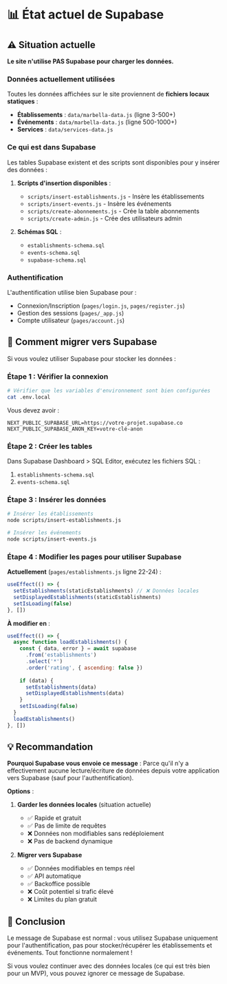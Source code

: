 # 📊 État actuel de Supabase

## ⚠️ Situation actuelle

**Le site n'utilise PAS Supabase pour charger les données.**

### Données actuellement utilisées

Toutes les données affichées sur le site proviennent de **fichiers locaux statiques** :

- **Établissements** : `data/marbella-data.js` (ligne 3-500+)
- **Événements** : `data/marbella-data.js` (ligne 500-1000+)
- **Services** : `data/services-data.js`

### Ce qui est dans Supabase

Les tables Supabase existent et des scripts sont disponibles pour y insérer des données :

1. **Scripts d'insertion disponibles** :
   - `scripts/insert-establishments.js` - Insère les établissements
   - `scripts/insert-events.js` - Insère les événements
   - `scripts/create-abonnements.js` - Crée la table abonnements
   - `scripts/create-admin.js` - Crée des utilisateurs admin

2. **Schémas SQL** :
   - `establishments-schema.sql`
   - `events-schema.sql`
   - `supabase-schema.sql`

### Authentification

L'authentification utilise bien Supabase pour :
- Connexion/Inscription (`pages/login.js`, `pages/register.js`)
- Gestion des sessions (`pages/_app.js`)
- Compte utilisateur (`pages/account.js`)

## 🔄 Comment migrer vers Supabase

Si vous voulez utiliser Supabase pour stocker les données :

### Étape 1 : Vérifier la connexion

```bash
# Vérifier que les variables d'environnement sont bien configurées
cat .env.local
```

Vous devez avoir :
```
NEXT_PUBLIC_SUPABASE_URL=https://votre-projet.supabase.co
NEXT_PUBLIC_SUPABASE_ANON_KEY=votre-clé-anon
```

### Étape 2 : Créer les tables

Dans Supabase Dashboard > SQL Editor, exécutez les fichiers SQL :
1. `establishments-schema.sql`
2. `events-schema.sql`

### Étape 3 : Insérer les données

```bash
# Insérer les établissements
node scripts/insert-establishments.js

# Insérer les événements
node scripts/insert-events.js
```

### Étape 4 : Modifier les pages pour utiliser Supabase

**Actuellement** (`pages/establishments.js` ligne 22-24) :
```javascript
useEffect(() => {
  setEstablishments(staticEstablishments) // ❌ Données locales
  setDisplayedEstablishments(staticEstablishments)
  setIsLoading(false)
}, [])
```

**À modifier en** :
```javascript
useEffect(() => {
  async function loadEstablishments() {
    const { data, error } = await supabase
      .from('establishments')
      .select('*')
      .order('rating', { ascending: false })
    
    if (data) {
      setEstablishments(data)
      setDisplayedEstablishments(data)
    }
    setIsLoading(false)
  }
  loadEstablishments()
}, [])
```

## 💡 Recommandation

**Pourquoi Supabase vous envoie ce message** : Parce qu'il n'y a effectivement aucune lecture/écriture de données depuis votre application vers Supabase (sauf pour l'authentification).

**Options** :

1. **Garder les données locales** (situation actuelle)
   - ✅ Rapide et gratuit
   - ✅ Pas de limite de requêtes
   - ❌ Données non modifiables sans redéploiement
   - ❌ Pas de backend dynamique

2. **Migrer vers Supabase**
   - ✅ Données modifiables en temps réel
   - ✅ API automatique
   - ✅ Backoffice possible
   - ❌ Coût potentiel si trafic élevé
   - ❌ Limites du plan gratuit

## 🎯 Conclusion

Le message de Supabase est normal : vous utilisez Supabase uniquement pour l'authentification, pas pour stocker/récupérer les établissements et événements. Tout fonctionne normalement !

Si vous voulez continuer avec des données locales (ce qui est très bien pour un MVP), vous pouvez ignorer ce message de Supabase.


